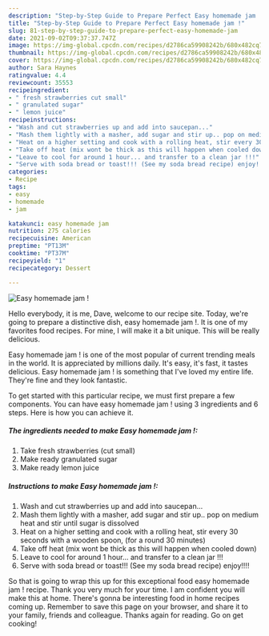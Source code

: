```yaml
---
description: "Step-by-Step Guide to Prepare Perfect Easy homemade jam !"
title: "Step-by-Step Guide to Prepare Perfect Easy homemade jam !"
slug: 81-step-by-step-guide-to-prepare-perfect-easy-homemade-jam
date: 2021-09-02T09:37:37.747Z
image: https://img-global.cpcdn.com/recipes/d2786ca59908242b/680x482cq70/easy-homemade-jam-recipe-main-photo.jpg
thumbnail: https://img-global.cpcdn.com/recipes/d2786ca59908242b/680x482cq70/easy-homemade-jam-recipe-main-photo.jpg
cover: https://img-global.cpcdn.com/recipes/d2786ca59908242b/680x482cq70/easy-homemade-jam-recipe-main-photo.jpg
author: Sara Haynes
ratingvalue: 4.4
reviewcount: 35553
recipeingredient:
- " fresh strawberries cut small"
- " granulated sugar"
- " lemon juice"
recipeinstructions:
- "Wash and cut strawberries up and add into saucepan..."
- "Mash them lightly with a masher, add sugar and stir up.. pop on medium heat and stir until sugar is dissolved"
- "Heat on a higher setting and cook with a rolling heat, stir every 30 seconds with a wooden spoon, (for a round 30 minutes)"
- "Take off heat (mix wont be thick as this will happen when cooled down)"
- "Leave to cool for around 1 hour... and transfer to a clean jar !!!"
- "Serve with soda bread or toast!!! (See my soda bread recipe) enjoy!!!!"
categories:
- Recipe
tags:
- easy
- homemade
- jam

katakunci: easy homemade jam 
nutrition: 275 calories
recipecuisine: American
preptime: "PT13M"
cooktime: "PT37M"
recipeyield: "1"
recipecategory: Dessert

---
```



![Easy homemade jam !](https://img-global.cpcdn.com/recipes/d2786ca59908242b/680x482cq70/easy-homemade-jam-recipe-main-photo.jpg)

Hello everybody, it is me, Dave, welcome to our recipe site. Today, we're going to prepare a distinctive dish, easy homemade jam !. It is one of my favorites food recipes. For mine, I will make it a bit unique. This will be really delicious.

Easy homemade jam ! is one of the most popular of current trending meals in the world. It is appreciated by millions daily. It's easy, it's fast, it tastes delicious. Easy homemade jam ! is something that I've loved my entire life. They're fine and they look fantastic.




To get started with this particular recipe, we must first prepare a few components. You can have easy homemade jam ! using 3 ingredients and 6 steps. Here is how you can achieve it.

<!--inarticleads1-->

##### The ingredients needed to make Easy homemade jam !:

1. Take  fresh strawberries (cut small)
1. Make ready  granulated sugar
1. Make ready  lemon juice




<!--inarticleads2-->

##### Instructions to make Easy homemade jam !:

1. Wash and cut strawberries up and add into saucepan...
1. Mash them lightly with a masher, add sugar and stir up.. pop on medium heat and stir until sugar is dissolved
1. Heat on a higher setting and cook with a rolling heat, stir every 30 seconds with a wooden spoon, (for a round 30 minutes)
1. Take off heat (mix wont be thick as this will happen when cooled down)
1. Leave to cool for around 1 hour... and transfer to a clean jar !!!
1. Serve with soda bread or toast!!! (See my soda bread recipe) enjoy!!!!




So that is going to wrap this up for this exceptional food easy homemade jam ! recipe. Thank you very much for your time. I am confident you will make this at home. There's gonna be interesting food in home recipes coming up. Remember to save this page on your browser, and share it to your family, friends and colleague. Thanks again for reading. Go on get cooking!
